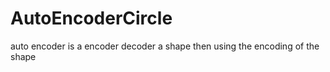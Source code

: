 # AutoEncoderCircle
auto encoder is a encoder decoder a shape then using the encoding of the shape 
